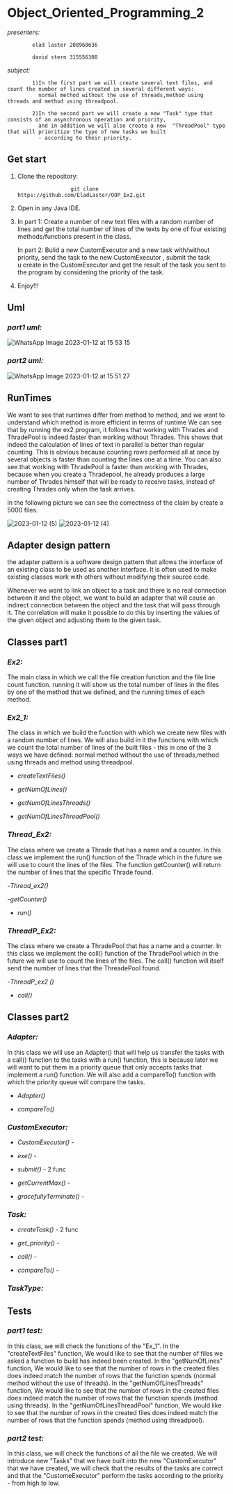 # Object_Oriented_Programming_2

*presenters:*

            elad laster 208968636

            david stern 315556308
            
*subject:*
          
            1)In the first part we will create several text files, and count the number of lines created in several different ways:
              normal method without the use of threads,method using threads and method using threadpool.
             
            2)In the second part we will create a new "Task" type that consists of an asynchronous operation and priority,
              and in addition we will also create a new  "ThreadPool" type that will prioritize the type of new tasks we built 
              - according to their priority.
            
## Get start 
1) Clone the repository:

                        git clone https://github.com/EladLaster/OOP_Ex2.git   
                                               
2) Open in any Java IDE.
 
3) In part 1: Create a number of new text files with a random number of lines and get the total number of lines of the texts
            by one of four existing methods/functions present in the class.

   In part 2: Bulid a new CustomExecutor and a new task with/without priority, send the task to the new CustomExecutor , submit the task         
           u create in the CustomExecutor and get the result of the task you sent to the program by considering the priority of the task.

4) Enjoy!!!

## Uml

### *part1 uml:*

![WhatsApp Image 2023-01-12 at 15 53 15](https://user-images.githubusercontent.com/118683420/212110815-09c3f479-e9ec-4db7-81f3-90782745d62d.jpeg)

### *part2 uml:*

![WhatsApp Image 2023-01-12 at 15 51 27](https://user-images.githubusercontent.com/118683420/212110544-3fc26566-0fce-4c10-b54e-3507ac94aa75.jpeg)

## RunTimes

We want to see that runtimes differ from method to method, and we want to understand which method is more efficient in terms of runtime
We can see that by running the ex2 program, it follows that working with Thrades and ThradePool is indeed faster than working without Thrades. This shows that indeed the calculation of lines of text in parallel is better than regular counting. This is obvious because counting rows performed all at once by several objects is faster than counting the lines one at a time.
You can also see that working with ThradePool is faster than working with Thrades, because when you create a Thradepool, he already produces a large number of Thrades himself that will be ready to receive tasks, instead of creating Thrades only when the task arrives.

In the following picture we can see the correctness of the claim by create a 5000 files.

![2023-01-12 (5)](https://user-images.githubusercontent.com/118683420/212140507-0337ede9-b666-46b3-a01c-c4f3982456e0.png)
![2023-01-12 (4)](https://user-images.githubusercontent.com/118683420/212140383-3dce131b-f0c0-46ae-8202-d8daabcca826.png)




## Adapter design pattern

the adapter pattern is a software design pattern that allows the interface of an existing class to be used as another interface.
It is often used to make existing classes work with others without modifying their source code.

Whenever we want to link an object to a task and there is no real connection between it and the object, we want to build an adapter that will cause an indirect connection between the object and the task that will pass through it. 
The correlation will make it possible to do this by inserting the values of the given object and adjusting them to the given task.


## Classes part1


### *Ex2:*
The main class in which we call the file creation function and the file line count function.
running it will show us the total number of lines in the files by one of the method that we defined, and the running times of each method.

### *Ex2_1:*
The class in which we build the function with which we create new files with a random number of lines.
We will also build in it the functions with which we count the total number of lines of the built files - this in one of the 3 ways we have defined:
normal method without the use of threads,method using threads and method using threadpool.

- _createTextFiles()_

- _getNumOfLines()_

- _getNumOfLinesThreads()_

- _getNumOfLinesThreadPool()_


### *Thread_Ex2:*

The class where we create a Thrade that has a name and a counter.
In this class we implement the run() function of the Thrade which in the future we will use to count the lines of the files.
The function getCounter() will return the number of lines that the specific Thrade found.

-_Thread_ex2()_

-_getCounter()_

- _run()_


### *ThreadP_Ex2:*

The class where we create a ThradePool that has a name and a counter.
In this class we implement the coll() function of the ThradePool which in the future we will use to count the lines of the files.
The call() function will itself send the number of lines that the ThreadePool found.

-_ThreadP_ex2 ()_

- _call()_

## Classes part2


### *Adapter:*

In this class we will use an Adapter() that will help us transfer the tasks with a call() function to the tasks with a run() function,
this is because later we will want to put them in a priority queue that only accepts tasks that implement a run() function.
We will also add a compareTo() function with which the priority queue will compare the tasks.

- _Adapter()_

- _compareTo()_


### *CustomExecutor:*

- _CustomExecutor()_ -

- _exe()_ -

- _submit()_ - 2 func

- _getCurrentMax()_ -

- _gracefullyTerminate()_ -

### *Task:*

- _createTask()_ - 2 func

- _get_priority()_ -

- _call()_ -

- _compareTo()_ -

### *TaskType:*


## Tests

### *part1 test:*

In this class, we will check the functions of the "Ex_1".
In the "createTextFiles" function, We would like to see that the number of files we asked a function to build has indeed been created.
In the "getNumOfLines" function, We would like to see that the number of rows in the created files does indeed match the number of rows that the function spends (normal method without the use of threads).
In the "getNumOfLinesThreads" function, We would like to see that the number of rows in the created files does indeed match the number of rows that the function spends (method using threads).
In the "getNumOfLinesThreadPool" function, We would like to see that the number of rows in the created files does indeed match the number of rows that the function spends (method using threadpool).

### *part2 test:*

In this class, we will check the functions of all the file we created.
We will introduce new "Tasks" that we have built into the new "CustomExecutor" that we have created, we will check that the results of the tasks are correct and that the "CustomeExecutor" perform the tasks according to the priority - from high to low.


